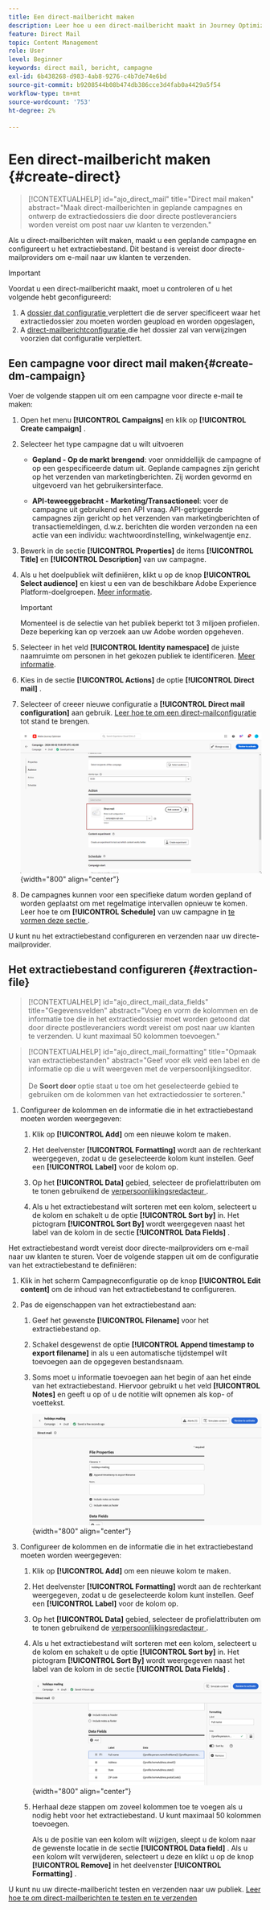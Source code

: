 ```yaml
---
title: Een direct-mailbericht maken
description: Leer hoe u een direct-mailbericht maakt in Journey Optimizer
feature: Direct Mail
topic: Content Management
role: User
level: Beginner
keywords: direct mail, bericht, campagne
exl-id: 6b438268-d983-4ab8-9276-c4b7de74e6bd
source-git-commit: b9208544b08b474db386cce3d4fab0a4429a5f54
workflow-type: tm+mt
source-wordcount: '753'
ht-degree: 2%

---
```


# Een direct-mailbericht maken {#create-direct}

>[!CONTEXTUALHELP]
>id="ajo_direct_mail"
>title="Direct mail maken"
>abstract="Maak direct-mailberichten in geplande campagnes en ontwerp de extractiedossiers die door directe postleveranciers worden vereist om post naar uw klanten te verzenden."

Als u direct-mailberichten wilt maken, maakt u een geplande campagne en configureert u het extractiebestand. Dit bestand is vereist door directe-mailproviders om e-mail naar uw klanten te verzenden.

>[!IMPORTANT]
>
>Voordat u een direct-mailbericht maakt, moet u controleren of u het volgende hebt geconfigureerd:
>
>1. A [ dossier dat configuratie ](../direct-mail/direct-mail-configuration.md#file-routing-configuration) verplettert die de server specificeert waar het extractiedossier zou moeten worden geupload en worden opgeslagen,
>1. A [ direct-mailberichtconfiguratie ](../direct-mail/direct-mail-configuration.md#direct-mail-surface) die het dossier zal van verwijzingen voorzien dat configuratie verplettert.


## Een campagne voor direct mail maken{#create-dm-campaign}

Voer de volgende stappen uit om een campagne voor directe e-mail te maken:

1. Open het menu **[!UICONTROL Campaigns]** en klik op **[!UICONTROL Create campaign]** .

1. Selecteer het type campagne dat u wilt uitvoeren

   * **Gepland - Op de markt brengend**: voer onmiddellijk de campagne of op een gespecificeerde datum uit. Geplande campagnes zijn gericht op het verzenden van marketingberichten. Zij worden gevormd en uitgevoerd van het gebruikersinterface.

   * **API-teweeggebracht - Marketing/Transactioneel**: voer de campagne uit gebruikend een API vraag. API-getriggerde campagnes zijn gericht op het verzenden van marketingberichten of transactiemeldingen, d.w.z. berichten die worden verzonden na een actie van een individu: wachtwoordinstelling, winkelwagentje enz.

1. Bewerk in de sectie **[!UICONTROL Properties]** de items **[!UICONTROL Title]** en **[!UICONTROL Description]** van uw campagne.

1. Als u het doelpubliek wilt definiëren, klikt u op de knop **[!UICONTROL Select audience]** en kiest u een van de beschikbare Adobe Experience Platform-doelgroepen. [Meer informatie](../audience/about-audiences.md).

   >[!IMPORTANT]
   >
   >Momenteel is de selectie van het publiek beperkt tot 3 miljoen profielen. Deze beperking kan op verzoek aan uw Adobe worden opgeheven.

1. Selecteer in het veld **[!UICONTROL Identity namespace]** de juiste naamruimte om personen in het gekozen publiek te identificeren. [Meer informatie](../event/about-creating.md#select-the-namespace).

1. Kies in de sectie **[!UICONTROL Actions]** de optie **[!UICONTROL Direct mail]** .

1. Selecteer of creeer nieuwe configuratie a **[!UICONTROL Direct mail configuration]** aan gebruik. [ Leer hoe te om een direct-mailconfiguratie ](direct-mail-configuration.md#direct-mail-surface) tot stand te brengen.

   ![](assets/direct-mail-campaign.png){width="800" align="center"}

1. De campagnes kunnen voor een specifieke datum worden gepland of worden geplaatst om met regelmatige intervallen opnieuw te komen. Leer hoe te om **[!UICONTROL Schedule]** van uw campagne in [ te vormen deze sectie ](../campaigns/create-campaign.md#schedule).

U kunt nu het extractiebestand configureren en verzenden naar uw directe-mailprovider.

## Het extractiebestand configureren {#extraction-file}

>[!CONTEXTUALHELP]
>id="ajo_direct_mail_data_fields"
>title="Gegevensvelden"
>abstract="Voeg en vorm de kolommen en de informatie toe die in het extractiedossier moet worden getoond dat door directe postleveranciers wordt vereist om post naar uw klanten te verzenden. U kunt maximaal 50 kolommen toevoegen."

>[!CONTEXTUALHELP]
>id="ajo_direct_mail_formatting"
>title="Opmaak van extractiebestanden"
>abstract="Geef voor elk veld een label en de informatie op die u wilt weergeven met de verpersoonlijkingseditor. <br/><br/> De <b> Soort door </b> optie staat u toe om het geselecteerde gebied te gebruiken om de kolommen van het extractiedossier te sorteren."

1. Configureer de kolommen en de informatie die in het extractiebestand moeten worden weergegeven:

   1. Klik op **[!UICONTROL Add]** om een nieuwe kolom te maken.

   1. Het deelvenster **[!UICONTROL Formatting]** wordt aan de rechterkant weergegeven, zodat u de geselecteerde kolom kunt instellen. Geef een **[!UICONTROL Label]** voor de kolom op.

   1. Op het **[!UICONTROL Data]** gebied, selecteer de profielattributen om te tonen gebruikend de [ verpersoonlijkingsredacteur ](../personalization/personalization-build-expressions.md).

   1. Als u het extractiebestand wilt sorteren met een kolom, selecteert u de kolom en schakelt u de optie **[!UICONTROL Sort by]** in. Het pictogram **[!UICONTROL Sort By]** wordt weergegeven naast het label van de kolom in de sectie **[!UICONTROL Data Fields]** .

Het extractiebestand wordt vereist door directe-mailproviders om e-mail naar uw klanten te sturen. Voer de volgende stappen uit om de configuratie van het extractiebestand te definiëren:

1. Klik in het scherm Campagneconfiguratie op de knop **[!UICONTROL Edit content]** om de inhoud van het extractiebestand te configureren.

1. Pas de eigenschappen van het extractiebestand aan:

   1. Geef het gewenste **[!UICONTROL Filename]** voor het extractiebestand op.

   1. Schakel desgewenst de optie **[!UICONTROL Append timestamp to export filename]** in als u een automatische tijdstempel wilt toevoegen aan de opgegeven bestandsnaam.

   1. Soms moet u informatie toevoegen aan het begin of aan het einde van het extractiebestand. Hiervoor gebruikt u het veld **[!UICONTROL Notes]** en geeft u op of u de notitie wilt opnemen als kop- of voettekst.

      ![](assets/direct-mail-properties.png){width="800" align="center"}

1. Configureer de kolommen en de informatie die in het extractiebestand moeten worden weergegeven:

   1. Klik op **[!UICONTROL Add]** om een nieuwe kolom te maken.

   1. Het deelvenster **[!UICONTROL Formatting]** wordt aan de rechterkant weergegeven, zodat u de geselecteerde kolom kunt instellen. Geef een **[!UICONTROL Label]** voor de kolom op.

   1. Op het **[!UICONTROL Data]** gebied, selecteer de profielattributen om te tonen gebruikend de [ verpersoonlijkingsredacteur ](../personalization/personalization-build-expressions.md).

   1. Als u het extractiebestand wilt sorteren met een kolom, selecteert u de kolom en schakelt u de optie **[!UICONTROL Sort by]** in. Het pictogram **[!UICONTROL Sort By]** wordt weergegeven naast het label van de kolom in de sectie **[!UICONTROL Data Fields]** .

      ![](assets/direct-mail-content.png){width="800" align="center"}

   1. Herhaal deze stappen om zoveel kolommen toe te voegen als u nodig hebt voor het extractiebestand. U kunt maximaal 50 kolommen toevoegen.

      Als u de positie van een kolom wilt wijzigen, sleept u de kolom naar de gewenste locatie in de sectie **[!UICONTROL Data field]** . Als u een kolom wilt verwijderen, selecteert u deze en klikt u op de knop **[!UICONTROL Remove]** in het deelvenster **[!UICONTROL Formatting]** .

U kunt nu uw directe-mailbericht testen en verzenden naar uw publiek. [ Leer hoe te om direct-mailberichten te testen en te verzenden ](test-send-direct-mail.md)
